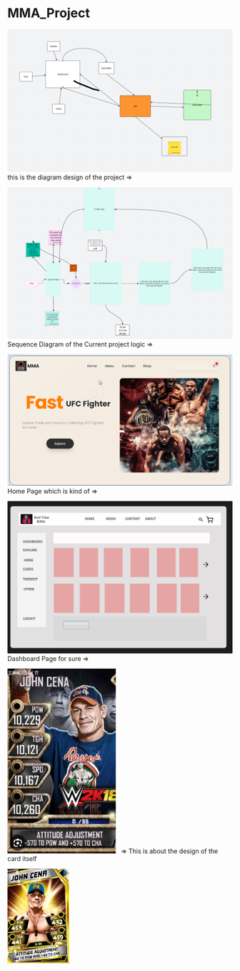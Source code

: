 # MMA_Project
![alt text](image.png)
this is the diagram design of the project =>

![alt text](image-1.png)
Sequence Diagram of the Current project logic =>

![alt text](image-3.png)
Home Page which is kind of =>

![alt text](image-5.png)
Dashboard Page for sure =>


![alt text](image-6.png) => This is about the design of the card itself


![alt text](image-8.png)